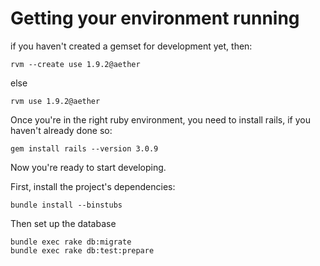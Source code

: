 Getting your environment running
================================

if you haven't created a gemset for development yet, then:

    rvm --create use 1.9.2@aether

else

    rvm use 1.9.2@aether

Once you're in the right ruby environment, you need to install rails, if you haven't already done so:

    gem install rails --version 3.0.9

Now you're ready to start developing.

First, install the project's dependencies:
 
    bundle install --binstubs

Then set up the database

    bundle exec rake db:migrate
    bundle exec rake db:test:prepare
